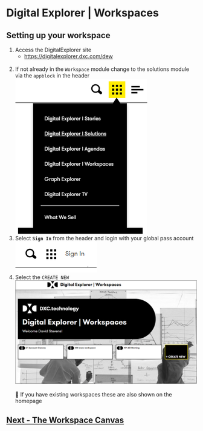 # Digital Explorer | Workspaces

## Setting up your workspace

1. Access the DigitalExplorer site
     - https://digitalexplorer.dxc.com/dew
     <br>
1. If not already in the `Workspace` module change to the solutions module via the `appblock` in the header
    <br>![appblock](images/appblock.png)
1. Select **`Sign In`** from the header and login with your global pass account
    <br>![login](images/login.png)
1. Select the `CREATE NEW` 
   <br>![login](images/workspace1.png)<br><br>
    :information_desk_person: If you have existing workspaces these are also shown on the homepage


## [Next - The Workspace Canvas](WorkspaceCanvas.md)